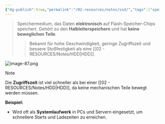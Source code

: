 ```yaml
---
{"dg-publish":true,"permalink":"/02-resources/notes/ssd/","tags":["speicher","GFN/prüfungsrelevant/AP1/vorbereitung","informatik/hardware"],"noteIcon":"","updated":"2025-09-10T17:00:13.000+02:00"}
---
```



> Speichermedium, das Daten **elektronisch** auf Flash-Speicher-Chips speichert. Gehört zu den **Halbleiterspeichern** und hat **keine beweglichen Teile**.
> 
> > Bekannt für hohe Geschwindigkeit, geringe Zugriffszeit und bessere Stoßfestigkeit als eine [[02 - RESOURCES/Notes/HDD\|HDD]].

![image-87.png](/img/user/02%20-%20RESOURCES/Files/image-87.png)
> [!note]  
> Die **Zugriffszeit** ist viel schneller als bei einer [[02 - RESOURCES/Notes/HDD\|HDD]], da keine mechanischen Teile bewegt werden müssen.

**Beispiel:**

- Wird oft als **Systemlaufwerk** in PCs und Servern eingesetzt, um schnellere Starts und Ladezeiten zu erreichen.
